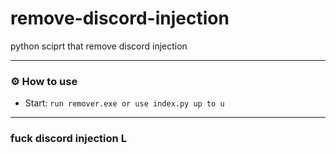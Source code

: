 # remove-discord-injection
python sciprt that remove discord injection

---------------------------------------

### ⚙️ How to use
* Start: `run remover.exe or use index.py up to u`

---------------------------------------

### fuck discord injection L
